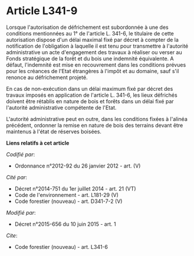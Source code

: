 # Article L341-9

Lorsque l'autorisation de défrichement est subordonnée à une des conditions mentionnées au 1° de l'article L. 341-6, le
titulaire de cette autorisation dispose d'un délai maximal fixé par décret à compter de la notification de l'obligation à
laquelle il est tenu pour transmettre à l'autorité administrative un acte d'engagement des travaux à réaliser ou verser au
Fonds stratégique de la forêt et du bois une indemnité équivalente. A défaut, l'indemnité est mise en recouvrement dans les
conditions prévues pour les créances de l'Etat étrangères à l'impôt et au domaine, sauf s'il renonce au défrichement
projeté. 

En cas de non-exécution dans un délai maximum fixé par décret des travaux imposés en application de l'article L. 341-6, les
lieux défrichés doivent être rétablis en nature de bois et forêts dans un délai fixé par l'autorité administrative compétente
de l'Etat.  

L'autorité administrative peut en outre, dans les conditions fixées à l'alinéa précédent, ordonner la remise en nature de
bois des terrains devant être maintenus à l'état de réserves boisées.

**Liens relatifs à cet article**

_Codifié par_:

  - Ordonnance n°2012-92 du 26 janvier 2012 - art. (V)

_Cité par_:

  - Décret n°2014-751 du 1er juillet 2014 - art. 21 (VT)
  - Code de l'environnement - art. L181-29 (V)
  - Code forestier (nouveau) - art. D341-7-2 (V)

_Modifié par_:

  - Décret n°2015-656 du 10 juin 2015 - art. 1

_Cite_:

  - Code forestier (nouveau) - art. L341-6
